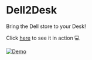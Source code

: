 # Dell2Desk
Bring the Dell store to your Desk! 

Click [here](https://www.youtube.com/watch?v=af54lo7qwRw) to see it in action 💻

[![Demo](https://github.com/pavangovu/Dell2Desk/assets/70082921/7976a0e8-5ec2-43dd-a7ff-91e0770a87bc)](https://www.youtube.com/watch?v=Ljj1wGFJqPY)

